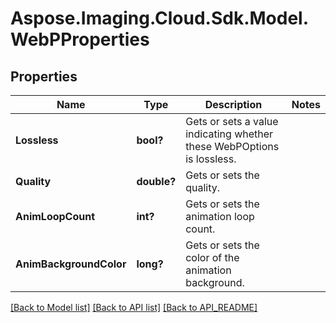 # Aspose.Imaging.Cloud.Sdk.Model.WebPProperties
## Properties

Name | Type | Description | Notes
------------ | ------------- | ------------- | -------------
**Lossless** | **bool?** | Gets or sets a value indicating whether these WebPOptions is lossless. | 
**Quality** | **double?** | Gets or sets the quality. | 
**AnimLoopCount** | **int?** | Gets or sets the animation loop count. | 
**AnimBackgroundColor** | **long?** | Gets or sets the color of the animation background. | 

[[Back to Model list]](API_README.md#documentation-for-models) [[Back to API list]](API_README.md#documentation-for-api-endpoints) [[Back to API_README]](API_README.md)

